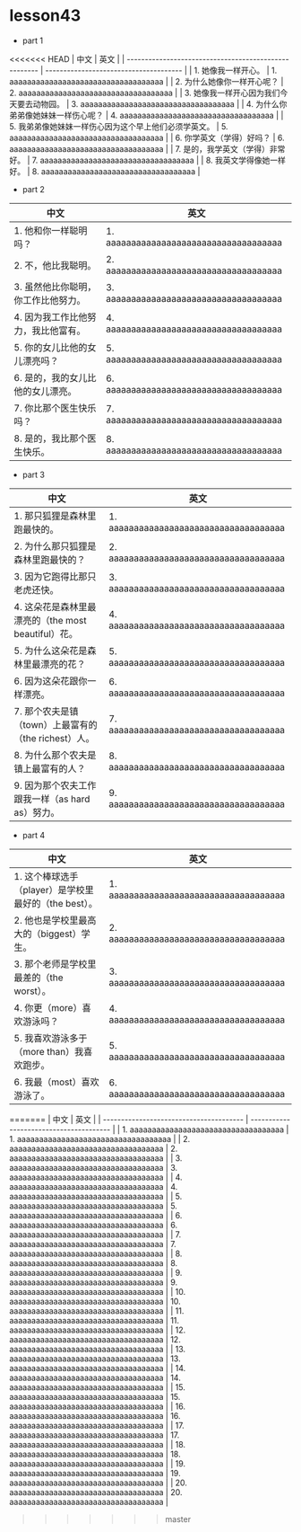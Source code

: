 
# lesson43

- part 1

<<<<<<< HEAD
| 中文                                                  | 英文                                   |
| ----------------------------------------------------- | -------------------------------------- |
| 1. 她像我一样开心。                                   | 1. aaaaaaaaaaaaaaaaaaaaaaaaaaaaaaaaaaa |
| 2. 为什么她像你一样开心呢？                           | 2. aaaaaaaaaaaaaaaaaaaaaaaaaaaaaaaaaaa |
| 3. 她像我一样开心因为我们今天要去动物园。             | 3. aaaaaaaaaaaaaaaaaaaaaaaaaaaaaaaaaaa |
| 4. 为什么你弟弟像她妹妹一样伤心呢？                   | 4. aaaaaaaaaaaaaaaaaaaaaaaaaaaaaaaaaaa |
| 5. 我弟弟像她妹妹一样伤心因为这个早上他们必须学英文。 | 5. aaaaaaaaaaaaaaaaaaaaaaaaaaaaaaaaaaa |
| 6. 你学英文（学得）好吗？                             | 6. aaaaaaaaaaaaaaaaaaaaaaaaaaaaaaaaaaa |
| 7. 是的，我学英文（学得）非常好。                     | 7. aaaaaaaaaaaaaaaaaaaaaaaaaaaaaaaaaaa |
| 8. 我英文学得像她一样好。                             | 8. aaaaaaaaaaaaaaaaaaaaaaaaaaaaaaaaaaa |

- part 2

| 中文                                | 英文                                   |
| ----------------------------------- | -------------------------------------- |
| 1. 他和你一样聪明吗？               | 1. aaaaaaaaaaaaaaaaaaaaaaaaaaaaaaaaaaa |
| 2. 不，他比我聪明。                 | 2. aaaaaaaaaaaaaaaaaaaaaaaaaaaaaaaaaaa |
| 3. 虽然他比你聪明，你工作比他努力。 | 3. aaaaaaaaaaaaaaaaaaaaaaaaaaaaaaaaaaa |
| 4. 因为我工作比他努力，我比他富有。 | 4. aaaaaaaaaaaaaaaaaaaaaaaaaaaaaaaaaaa |
| 5. 你的女儿比他的女儿漂亮吗？       | 5. aaaaaaaaaaaaaaaaaaaaaaaaaaaaaaaaaaa |
| 6. 是的，我的女儿比他的女儿漂亮。   | 6. aaaaaaaaaaaaaaaaaaaaaaaaaaaaaaaaaaa |
| 7. 你比那个医生快乐吗？             | 7. aaaaaaaaaaaaaaaaaaaaaaaaaaaaaaaaaaa |
| 8. 是的，我比那个医生快乐。         | 8. aaaaaaaaaaaaaaaaaaaaaaaaaaaaaaaaaaa |

- part 3

| 中文                                                 | 英文                                   |
| ---------------------------------------------------- | -------------------------------------- |
| 1. 那只狐狸是森林里跑最快的。                        | 1. aaaaaaaaaaaaaaaaaaaaaaaaaaaaaaaaaaa |
| 2. 为什么那只狐狸是森林里跑最快的？                  | 2. aaaaaaaaaaaaaaaaaaaaaaaaaaaaaaaaaaa |
| 3. 因为它跑得比那只老虎还快。                        | 3. aaaaaaaaaaaaaaaaaaaaaaaaaaaaaaaaaaa |
| 4. 这朵花是森林里最漂亮的（the most beautiful）花。  | 4. aaaaaaaaaaaaaaaaaaaaaaaaaaaaaaaaaaa |
| 5. 为什么这朵花是森林里最漂亮的花？                  | 5. aaaaaaaaaaaaaaaaaaaaaaaaaaaaaaaaaaa |
| 6. 因为这朵花跟你一样漂亮。                          | 6. aaaaaaaaaaaaaaaaaaaaaaaaaaaaaaaaaaa |
| 7. 那个农夫是镇（town）上最富有的（the richest）人。 | 7. aaaaaaaaaaaaaaaaaaaaaaaaaaaaaaaaaaa |
| 8. 为什么那个农夫是镇上最富有的人？                  | 8. aaaaaaaaaaaaaaaaaaaaaaaaaaaaaaaaaaa |
| 9. 因为那个农夫工作跟我一样（as hard as）努力。      | 9. aaaaaaaaaaaaaaaaaaaaaaaaaaaaaaaaaaa |


- part 4

| 中文                                                  | 英文                                   |
| ----------------------------------------------------- | -------------------------------------- |
| 1. 这个棒球选手（player）是学校里最好的（the best）。 | 1. aaaaaaaaaaaaaaaaaaaaaaaaaaaaaaaaaaa |
| 2. 他也是学校里最高大的（biggest）学生。              | 2. aaaaaaaaaaaaaaaaaaaaaaaaaaaaaaaaaaa |
| 3. 那个老师是学校里最差的（the worst）。              | 3. aaaaaaaaaaaaaaaaaaaaaaaaaaaaaaaaaaa |
| 4. 你更（more）喜欢游泳吗？                           | 4. aaaaaaaaaaaaaaaaaaaaaaaaaaaaaaaaaaa |
| 5. 我喜欢游泳多于（more than）我喜欢跑步。            | 5. aaaaaaaaaaaaaaaaaaaaaaaaaaaaaaaaaaa |
| 6. 我最（most）喜欢游泳了。                           | 6. aaaaaaaaaaaaaaaaaaaaaaaaaaaaaaaaaaa |
=======
| 中文                                    | 英文                                    |
| --------------------------------------- | --------------------------------------- |
| 1. aaaaaaaaaaaaaaaaaaaaaaaaaaaaaaaaaaa  | 1. aaaaaaaaaaaaaaaaaaaaaaaaaaaaaaaaaaa  |
| 2. aaaaaaaaaaaaaaaaaaaaaaaaaaaaaaaaaaa  | 2. aaaaaaaaaaaaaaaaaaaaaaaaaaaaaaaaaaa  |
| 3. aaaaaaaaaaaaaaaaaaaaaaaaaaaaaaaaaaa  | 3. aaaaaaaaaaaaaaaaaaaaaaaaaaaaaaaaaaa  |
| 4. aaaaaaaaaaaaaaaaaaaaaaaaaaaaaaaaaaa  | 4. aaaaaaaaaaaaaaaaaaaaaaaaaaaaaaaaaaa  |
| 5. aaaaaaaaaaaaaaaaaaaaaaaaaaaaaaaaaaa  | 5. aaaaaaaaaaaaaaaaaaaaaaaaaaaaaaaaaaa  |
| 6. aaaaaaaaaaaaaaaaaaaaaaaaaaaaaaaaaaa  | 6. aaaaaaaaaaaaaaaaaaaaaaaaaaaaaaaaaaa  |
| 7. aaaaaaaaaaaaaaaaaaaaaaaaaaaaaaaaaaa  | 7. aaaaaaaaaaaaaaaaaaaaaaaaaaaaaaaaaaa  |
| 8. aaaaaaaaaaaaaaaaaaaaaaaaaaaaaaaaaaa  | 8. aaaaaaaaaaaaaaaaaaaaaaaaaaaaaaaaaaa  |
| 9. aaaaaaaaaaaaaaaaaaaaaaaaaaaaaaaaaaa  | 9. aaaaaaaaaaaaaaaaaaaaaaaaaaaaaaaaaaa  |
| 10. aaaaaaaaaaaaaaaaaaaaaaaaaaaaaaaaaaa | 10. aaaaaaaaaaaaaaaaaaaaaaaaaaaaaaaaaaa |
| 11. aaaaaaaaaaaaaaaaaaaaaaaaaaaaaaaaaaa | 11. aaaaaaaaaaaaaaaaaaaaaaaaaaaaaaaaaaa |
| 12. aaaaaaaaaaaaaaaaaaaaaaaaaaaaaaaaaaa | 12. aaaaaaaaaaaaaaaaaaaaaaaaaaaaaaaaaaa |
| 13. aaaaaaaaaaaaaaaaaaaaaaaaaaaaaaaaaaa | 13. aaaaaaaaaaaaaaaaaaaaaaaaaaaaaaaaaaa |
| 14. aaaaaaaaaaaaaaaaaaaaaaaaaaaaaaaaaaa | 14. aaaaaaaaaaaaaaaaaaaaaaaaaaaaaaaaaaa |
| 15. aaaaaaaaaaaaaaaaaaaaaaaaaaaaaaaaaaa | 15. aaaaaaaaaaaaaaaaaaaaaaaaaaaaaaaaaaa |
| 16. aaaaaaaaaaaaaaaaaaaaaaaaaaaaaaaaaaa | 16. aaaaaaaaaaaaaaaaaaaaaaaaaaaaaaaaaaa |
| 17. aaaaaaaaaaaaaaaaaaaaaaaaaaaaaaaaaaa | 17. aaaaaaaaaaaaaaaaaaaaaaaaaaaaaaaaaaa |
| 18. aaaaaaaaaaaaaaaaaaaaaaaaaaaaaaaaaaa | 18. aaaaaaaaaaaaaaaaaaaaaaaaaaaaaaaaaaa |
| 19. aaaaaaaaaaaaaaaaaaaaaaaaaaaaaaaaaaa | 19. aaaaaaaaaaaaaaaaaaaaaaaaaaaaaaaaaaa |
| 20. aaaaaaaaaaaaaaaaaaaaaaaaaaaaaaaaaaa | 20. aaaaaaaaaaaaaaaaaaaaaaaaaaaaaaaaaaa |
>>>>>>> master
